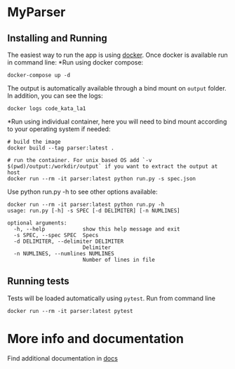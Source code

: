 # MyParser

## Installing and Running
The easiest way to run the app is using [docker](https://docs.docker.com/get-docker/). Once docker is available run in command line:
*Run using docker compose:
```
docker-compose up -d
```
The output is automatically available through a bind mount on `output` folder. In addition, you can see the logs:
```
docker logs code_kata_la1
```

*Run using individual container, here you will need to bind mount according to your operating system if needed:
```
# build the image
docker build --tag parser:latest . 

# run the container. For unix based OS add `-v $(pwd)/output:/workdir/output` if you want to extract the output at host
docker run --rm -it parser:latest python run.py -s spec.json
```

Use python run.py -h to see other options available:
```
docker run --rm -it parser:latest python run.py -h
usage: run.py [-h] -s SPEC [-d DELIMITER] [-n NUMLINES]

optional arguments:
  -h, --help            show this help message and exit
  -s SPEC, --spec SPEC  Specs
  -d DELIMITER, --delimiter DELIMITER
                        Delimiter
  -n NUMLINES, --numlines NUMLINES
                        Number of lines in file
```

## Running tests
Tests will be loaded automatically using `pytest`. Run from command line
```
docker run --rm -it parser:latest pytest
```

# More info and documentation
Find additional documentation in [docs](build/html/index.html)

